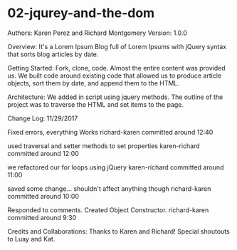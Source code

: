 # 02-jqurey-and-the-dom

Authors: Karen Perez and Richard Montgomery
Version: 1.0.0

Overview:
It's a Lorem Ipsum Blog full of Lorem Ipsums with jQuery syntax that sorts blog articles by date.

Getting Started:
Fork, clone, code. Almost the entire content was provided us. We built code around existing code that allowed us to produce article objects, sort them by date, and append them to the HTML.

Architecture:
We added in script using jquery methods. The outline of the project was to traverse the HTML and set items to the page.

Change Log:
11/29/2017

Fixed errors, everything Works
richard-karen committed around 12:40

used traversal and setter methods to set properties
karen-richard committed around 12:00

we refactored our for loops using jQuery
karen-richard committed around 11:00

saved some change... shouldn't affect anything though
richard-karen committed around 10:00

Responded to comments. Created Object Constructor.
richard-karen committed around 9:30

Credits and Collaborations:
Thanks to Karen and Richard! Special shoutouts to Luay and Kat.
